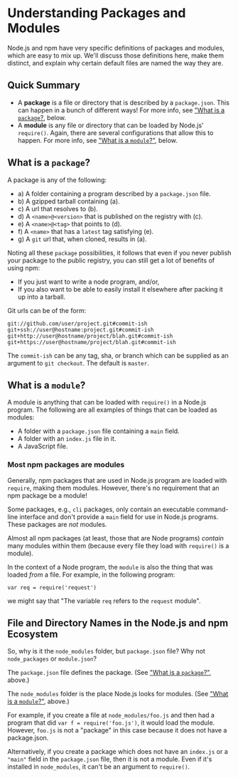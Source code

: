 <!--
title: 19 - Understanding packages and modules  
featured: true
-->

# Understanding Packages and Modules

Node.js and npm have very specific definitions of packages and modules, which are easy to mix up. We'll discuss those definitions here, make them distinct, and explain why certain default files are named the way they are.

## Quick Summary

- A **package** is a file or directory that is described by a `package.json`.
  This can happen in a bunch of different ways! For more info, see
  ["What is a `package`?](#what-is-a-package), below.
- A **module** is any file or directory that can be loaded by Node.js'
  `require()`. Again, there are several configurations that allow this to
  happen. For more info, see ["What is a `module`?"](#what-is-a-module), below.

## What is a `package`?

A package is any of the following:

* a) A folder containing a program described by a `package.json` file.
* b) A gzipped tarball containing (a).
* c) A url that resolves to (b).
* d) A `<name>@<version>` that is published on the registry with (c).
* e) A `<name>@<tag>` that points to (d).
* f) A `<name>` that has a `latest` tag satisfying (e).
* g) A `git` url that, when cloned, results in (a).

Noting all these `package` possibilities, it follows that even if you never
publish your package to the public registry, you can still get a lot of
benefits of using npm:

- If you just want to write a node program, and/or,
- If you also want to be able to easily install it elsewhere after packing
  it up into a tarball.

Git urls can be of the form:

```
git://github.com/user/project.git#commit-ish
git+ssh://user@hostname:project.git#commit-ish
git+http://user@hostname/project/blah.git#commit-ish
git+https://user@hostname/project/blah.git#commit-ish
```

The `commit-ish` can be any tag, sha, or branch which can be supplied as
an argument to `git checkout`. The default is `master`.

## What is a `module`?

A module is anything that can be loaded with `require()` in a Node.js
program. The following are all examples of things that can be
loaded as modules:

* A folder with a `package.json` file containing a `main` field.
* A folder with an `index.js` file in it.
* A JavaScript file.

### Most npm packages are modules

Generally, npm packages that are used in Node.js program are loaded
with `require`, making them modules. However, there's no requirement
that an npm package be a module!  

Some packages, e.g., `cli` packages, only contain an executable
command-line interface and don't provide a `main` field for use in
Node.js programs. These packages are *not* modules.

Almost all npm packages (at least, those that are Node programs)
*contain* many modules within them (because every file they load with
`require()` is a module).

In the context of a Node program, the `module` is also the thing that
was loaded *from* a file. For example, in the following program:

    var req = require('request')

we might say that "The variable `req` refers to the `request` module".

## File and Directory Names in the Node.js and npm Ecosystem

So, why is it the `node_modules` folder, but `package.json` file?
Why not `node_packages` or `module.json`?

The `package.json` file defines the package. (See
["What is a `package`?"](#what-is-a-package), above.)

The `node_modules` folder is the place Node.js looks for modules.
(See ["What is a `module`?"](#what-is-a-module), above.)

For example, if you create a file at `node_modules/foo.js` and then
had a program that did `var f = require('foo.js')`, it would load
the module. However, `foo.js` is not a "package" in this case
because it does not have a package.json.

Alternatively, if you create a package which does not have an
`index.js` or a `"main"` field in the `package.json` file, then it is
not a module. Even if it's installed in `node_modules`, it can't be
an argument to `require()`.
